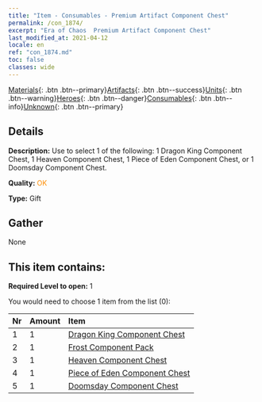 ```yaml
---
title: "Item - Consumables - Premium Artifact Component Chest"
permalink: /con_1874/
excerpt: "Era of Chaos  Premium Artifact Component Chest"
last_modified_at: 2021-04-12
locale: en
ref: "con_1874.md"
toc: false
classes: wide
---
```

 [Materials](/){: .btn .btn--primary}[Artifacts](/Artifacts/){: .btn .btn--success}[Units](/Units/){: .btn .btn--warning}[Heroes](/Heroes/){: .btn .btn--danger}[Consumables](/Consumables/){: .btn .btn--info}[Unknown](/Unknown/){: .btn .btn--primary}

## Details
 **Description:** Use to select 1 of the following: 1 Dragon King Component Chest, 1 Heaven Component Chest, 1 Piece of Eden Component Chest, or 1 Doomsday Component Chest.

 **Quality:** <span style="color: #FF8C00">OK</span>

 **Type:** Gift

## Gather

  None

## This item contains:

 **Required Level to open:** 1

 You would need to choose 1 item from the list (0):

  | Nr | Amount |     Item    |
  |:---|:-------|:------------|
  | 1 | 1 | [Dragon King Component Chest](/Items/con_1348/) | 
  | 2 | 1 | [Frost Component Pack](/Items/con_1352/) | 
  | 3 | 1 | [Heaven Component Chest](/Items/con_1354/) | 
  | 4 | 1 | [Piece of Eden Component Chest](/Items/con_1864/) | 
  | 5 | 1 | [Doomsday Component Chest](/Items/con_1360/) | 
